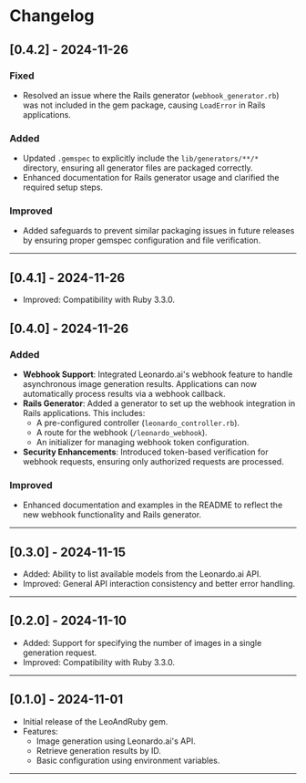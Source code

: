 
# Changelog

## [0.4.2] - 2024-11-26

### Fixed
- Resolved an issue where the Rails generator (`webhook_generator.rb`) was not included in the gem package, causing `LoadError` in Rails applications.

### Added
- Updated `.gemspec` to explicitly include the `lib/generators/**/*` directory, ensuring all generator files are packaged correctly.
- Enhanced documentation for Rails generator usage and clarified the required setup steps.

### Improved
- Added safeguards to prevent similar packaging issues in future releases by ensuring proper gemspec configuration and file verification.

---

## [0.4.1] - 2024-11-26

- Improved: Compatibility with Ruby 3.3.0.


## [0.4.0] - 2024-11-26
### Added
- **Webhook Support**: Integrated Leonardo.ai's webhook feature to handle asynchronous image generation results. Applications can now automatically process results via a webhook callback.
- **Rails Generator**: Added a generator to set up the webhook integration in Rails applications. This includes:
  - A pre-configured controller (`leonardo_controller.rb`).
  - A route for the webhook (`/leonardo_webhook`).
  - An initializer for managing webhook token configuration.
- **Security Enhancements**: Introduced token-based verification for webhook requests, ensuring only authorized requests are processed.

### Improved
- Enhanced documentation and examples in the README to reflect the new webhook functionality and Rails generator.

---

## [0.3.0] - 2024-11-15
- Added: Ability to list available models from the Leonardo.ai API.
- Improved: General API interaction consistency and better error handling.

---

## [0.2.0] - 2024-11-10
- Added: Support for specifying the number of images in a single generation request.
- Improved: Compatibility with Ruby 3.3.0.

---

## [0.1.0] - 2024-11-01
- Initial release of the LeoAndRuby gem.
- Features:
  - Image generation using Leonardo.ai's API.
  - Retrieve generation results by ID.
  - Basic configuration using environment variables.

---